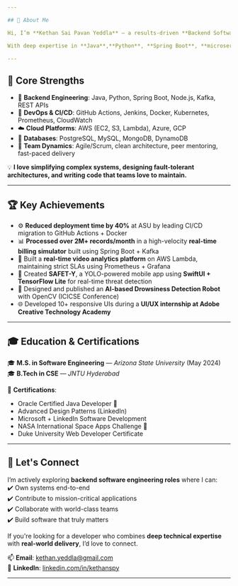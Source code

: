 ```yaml
---

## 🚀 About Me

Hi, I’m **Kethan Sai Pavan Yeddla** — a results-driven **Backend Software Developer** with over **3 years of professional experience** designing and deploying **secure, scalable, and high-performance systems** across enterprise and startup ecosystems.

With deep expertise in **Java**,**Python**, **Spring Boot**, **microservices**, and **cloud-native development (AWS, Docker, Kubernetes)**, I specialize in building systems that don’t just work — they **scale, self-heal, and perform under pressure**.

---
```


## 🧠 Core Strengths

- 🔧 **Backend Engineering**: Java, Python, Spring Boot, Node.js, Kafka, REST APIs  
- 🧪 **DevOps & CI/CD**: GitHub Actions, Jenkins, Docker, Kubernetes, Prometheus, CloudWatch  
- ☁️ **Cloud Platforms**: AWS (EC2, S3, Lambda), Azure, GCP  
- 🧰 **Databases**: PostgreSQL, MySQL, MongoDB, DynamoDB  
- 🧠 **Team Dynamics**: Agile/Scrum, clean architecture, peer mentoring, fast-paced delivery  

💡 **I love simplifying complex systems, designing fault-tolerant architectures, and writing code that teams love to maintain.**

---

## 🏆 Key Achievements

- ⚙️ **Reduced deployment time by 40%** at ASU by leading CI/CD migration to GitHub Actions + Docker  
- 📊 **Processed over 2M+ records/month** in a high-velocity **real-time billing simulator** built using Spring Boot + Kafka  
- 🎥 Built a **real-time video analytics platform** on AWS Lambda, maintaining strict SLAs using Prometheus + Grafana  
- 📱 Created **SAFET-Y**, a YOLO-powered mobile app using **SwiftUI + TensorFlow Lite** for real-time threat detection  
- 🚗 Designed and published an **AI-based Drowsiness Detection Robot** with OpenCV (ICICSE Conference)  
- 🌐 Developed 10+ responsive UIs during a **UI/UX internship at Adobe Creative Technology Academy**  

---

## 🎓 Education & Certifications

🎓 **M.S. in Software Engineering** — *Arizona State University* (May 2024)  
🎓 **B.Tech in CSE** — *JNTU Hyderabad*  

📜 **Certifications**:  
- Oracle Certified Java Developer 🧾  
- Advanced Design Patterns (LinkedIn)  
- Microsoft + LinkedIn Software Development  
- NASA International Space Apps Challenge 🌌  
- Duke University Web Developer Certificate  

---

## 🌟 Let's Connect

I’m actively exploring **backend software engineering roles** where I can:  
✔️ Own systems end-to-end  
✔️ Contribute to mission-critical applications  
✔️ Collaborate with world-class teams  
✔️ Build software that truly matters  

If you're looking for a developer who combines **deep technical expertise** with **real-world delivery**, I’d love to connect.

📫 **Email**: [kethan.yeddla@gmail.com](mailto:kethan.yeddla@gmail.com)  
🔗 **LinkedIn**: [linkedin.com/in/kethanspy](https://www.linkedin.com/in/kethanspy)

---

